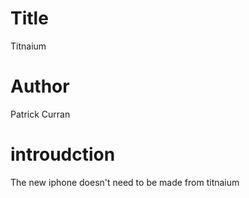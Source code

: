 # Title
Titnaium 

# Author
Patrick Curran

# introudction
The new iphone doesn't need to be made from titnaium 
